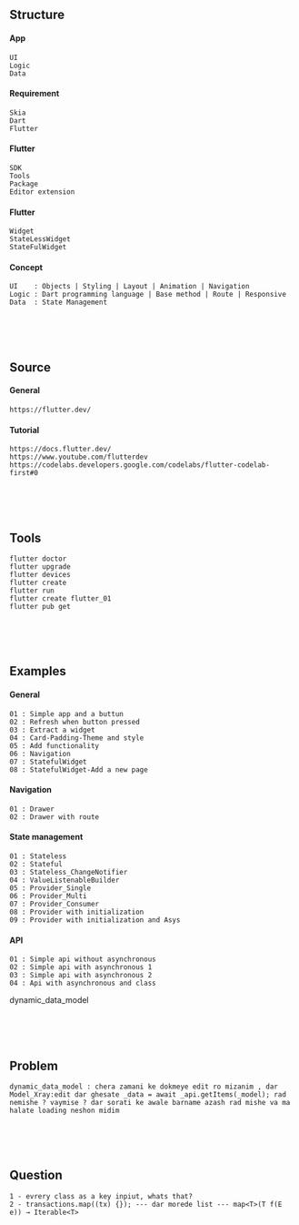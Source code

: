 <!---------------------------------------[Description]-->
## Structure

#### App
	UI
	Logic
	Data

#### Requirement
	Skia
	Dart
	Flutter

#### Flutter
	SDK
	Tools
	Package
	Editor extension

#### Flutter
	Widget
	StateLessWidget
	StateFulWidget

#### Concept
	UI    : Objects | Styling | Layout | Animation | Navigation
	Logic : Dart programming language | Base method | Route | Responsive
	Data  : State Management




<!---------------------------------------[Source]-->
<br><br><br>

## Source

#### General
    https://flutter.dev/

#### Tutorial
	https://docs.flutter.dev/
	https://www.youtube.com/flutterdev
	https://codelabs.developers.google.com/codelabs/flutter-codelab-first#0


<!---------------------------------------[Tools]-->
<br><br><br>

## Tools
	flutter doctor
	flutter upgrade
	flutter devices
	flutter create
	flutter run
	flutter create flutter_01
	flutter pub get



<!---------------------------------------[ Examples ]-->
<br><br><br>

## Examples

#### General
	01 : Simple app and a buttun
	02 : Refresh when button pressed
	03 : Extract a widget
	04 : Card-Padding-Theme and style
	05 : Add functionality
	06 : Navigation
	07 : StatefulWidget
	08 : StatefulWidget-Add a new page


#### Navigation
	01 : Drawer
	02 : Drawer with route

#### State management
	01 : Stateless
	02 : Stateful
	03 : Stateless_ChangeNotifier
	04 : ValueListenableBuilder
	05 : Provider_Single
	06 : Provider_Multi
	07 : Provider_Consumer
	08 : Provider with initialization
	09 : Provider with initialization and Asys

	
#### API
	01 : Simple api without asynchronous
	02 : Simple api with asynchronous 1
	03 : Simple api with asynchronous 2
	04 : Api with asynchronous and class



dynamic_data_model


<!---------------------------------------[Problem]-->
<br><br><br>

## Problem
	dynamic_data_model : chera zamani ke dokmeye edit ro mizanim , dar Model_Xray:edit dar ghesate _data = await _api.getItems(_model); rad nemishe ? vaymise ? dar sorati ke awale barname azash rad mishe va ma halate loading neshon midim

<!---------------------------------------[Question]-->
<br><br><br>

## Question
	1 - evrery class as a key inpiut, whats that?
	2 - transactions.map((tx) {}); --- dar morede list --- map<T>(T f(E e)) → Iterable<T>